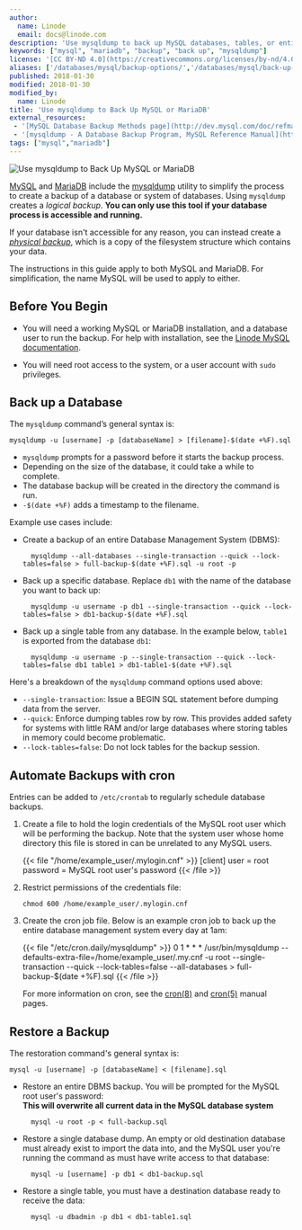 ```yaml
---
author:
  name: Linode
  email: docs@linode.com
description: 'Use mysqldump to back up MySQL databases, tables, or entire database management systems.'
keywords: ["mysql", "mariadb", "backup", "back up", "mysqldump"]
license: '[CC BY-ND 4.0](https://creativecommons.org/licenses/by-nd/4.0)'
aliases: ['/databases/mysql/backup-options/','/databases/mysql/back-up-your-mysql-databases/','/security/backups/back-up-your-mysql-databases/']
published: 2018-01-30
modified: 2018-01-30
modified_by:
  name: Linode
title: 'Use mysqldump to Back Up MySQL or MariaDB'
external_resources:
 - '[MySQL Database Backup Methods page](http://dev.mysql.com/doc/refman/5.1/en/backup-methods.html)'
 - '[mysqldump - A Database Backup Program, MySQL Reference Manual](https://dev.mysql.com/doc/refman/5.7/en/mysqldump.html)'
tags: ["mysql","mariadb"]
---
```


![Use mysqldump to Back Up MySQL or MariaDB](mysqldump-backup-title.jpg "Use mysqldump to Back Up MySQL or MariaDB")


[MySQL](http://www.mysql.com/) and [MariaDB](https://mariadb.com/) include the [mysqldump](https://dev.mysql.com/doc/refman/5.7/en/mysqldump.html) utility to simplify the process to create a backup of a database or system of databases. Using `mysqldump` creates a *logical backup*. **You can only use this tool if your database process is accessible and running.**

If your database isn't accessible for any reason, you can instead create a [*physical backup*](/docs/databases/mysql/create-physical-backups-of-your-mariadb-or-mysql-databases/), which is a copy of the filesystem structure which contains your data.

The instructions in this guide apply to both MySQL and MariaDB. For simplification, the name MySQL will be used to apply to either.

## Before You Begin

-  You will need a working MySQL or MariaDB installation, and a database user to run the backup. For help with installation, see the [Linode MySQL documentation](/docs/databases/mysql/).

-  You will need root access to the system, or a user account with `sudo` privileges.

## Back up a Database

The `mysqldump` command’s general syntax is:

    mysqldump -u [username] -p [databaseName] > [filename]-$(date +%F).sql

* `mysqldump` prompts for a password before it starts the backup process.
* Depending on the size of the database, it could take a while to complete.
* The database backup will be created in the directory the command is run.
* `-$(date +%F)` adds a timestamp to the filename.

Example use cases include:

* Create a backup of an entire Database Management System (DBMS):

        mysqldump --all-databases --single-transaction --quick --lock-tables=false > full-backup-$(date +%F).sql -u root -p

* Back up a specific database. Replace `db1` with the name of the database you want to back up:

        mysqldump -u username -p db1 --single-transaction --quick --lock-tables=false > db1-backup-$(date +%F).sql

* Back up a single table from any database. In the example below, `table1` is exported from the database `db1`:

        mysqldump -u username -p --single-transaction --quick --lock-tables=false db1 table1 > db1-table1-$(date +%F).sql

Here's a breakdown of the `mysqldump` command options used above:

-  `--single-transaction`: Issue a BEGIN SQL statement before dumping data from the server.
-  `--quick`: Enforce dumping tables row by row. This provides added safety for systems with little RAM and/or large databases where storing tables in memory could become problematic.
-  `--lock-tables=false`: Do not lock tables for the backup session.

## Automate Backups with cron

Entries can be added to `/etc/crontab` to regularly schedule database backups.

1.  Create a file to hold the login credentials of the MySQL root user which will be performing the backup. Note that the system user whose home directory this file is stored in can be unrelated to any MySQL users.

    {{< file "/home/example_user/.mylogin.cnf" >}}
[client]
user = root
password = MySQL root user's password
{{< /file >}}

2.  Restrict permissions of the credentials file:

        chmod 600 /home/example_user/.mylogin.cnf

3. Create the cron job file. Below is an example cron job to back up the entire database management system every day at 1am:

    {{< file "/etc/cron.daily/mysqldump" >}}
0 1 * * * /usr/bin/mysqldump --defaults-extra-file=/home/example_user/.my.cnf -u root --single-transaction --quick --lock-tables=false --all-databases > full-backup-$(date +\%F).sql
{{< /file >}}

    For more information on cron, see the [cron(8)](https://linux.die.net/man/8/cron) and [cron(5)](https://linux.die.net/man/5/crontab) manual pages.

## Restore a Backup

The restoration command's general syntax is:

    mysql -u [username] -p [databaseName] < [filename].sql

* Restore an entire DBMS backup. You will be prompted for the MySQL root user's password:\
  **This will overwrite all current data in the MySQL database system**

        mysql -u root -p < full-backup.sql

* Restore a single database dump. An empty or old destination database must already exist to import the data into, and the MySQL user you're running the command as must have write access to that database:

        mysql -u [username] -p db1 < db1-backup.sql

* Restore a single table, you must have a destination database ready to receive the data:

        mysql -u dbadmin -p db1 < db1-table1.sql
